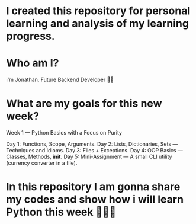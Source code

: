 # I created this repository for personal learning and analysis of my learning progress.
# Who am I?
i'm Jonathan. Future Backend Developer 🙌🏽

# What are my goals for this new week?
Week 1 — Python Basics with a Focus on Purity

Day 1: Functions, Scope, Arguments.
Day 2: Lists, Dictionaries, Sets — Techniques and Idioms.
Day 3: Files + Exceptions.
Day 4: OOP Basics — Classes, Methods, __init__.
Day 5: Mini-Assignment — A small CLI utility (currency converter in a file).

# In this repository I am gonna share my codes and show how i will learn Python this week 💁🏽‍♂️
